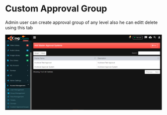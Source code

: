 # Custom Approval Group

Admin user can create approval group of any level also he can editt delete using this tab

![](../../.gitbook/assets/image%20%28153%29.png)

